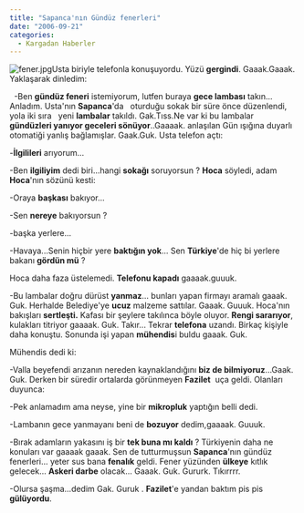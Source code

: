 ```yaml
---
title: "Sapanca'nın Gündüz fenerleri"
date: "2006-09-21"
categories: 
  - Kargadan Haberler
---
```


![fener.jpg](/uploads/2006/09/fener.kucukresim.jpg)Usta biriyle telefonla konuşuyordu. Yüzü **gergindi**. Gaaak.Gaaak. Yaklaşarak dinledim:

  -Ben **gündüz feneri** istemiyorum, lutfen buraya **gece lambası** takın... Anladım. Usta'nın **Sapanca**'da   oturduğu sokak bir süre önce düzenlendi, yola iki sıra   yeni **lambalar** takıldı. Gak.Tıss.Ne var ki bu lambalar **gündüzleri yanıyor geceleri sönüyor**..Gaaaak. anlaşılan Gün ışığına duyarlı otomatiği yanlış bağlamışlar. Gaak.Guk. Usta telefon açtı:

\-**İlgilileri** arıyorum...

\-Ben **ilgiliyim** dedi biri...hangi **sokağı** soruyorsun ? **Hoca** söyledi, adam **Hoca**'nın sözünü kesti:

\-Oraya **başkası** bakıyor...

\-Sen **nereye** bakıyorsun ?

\-başka yerlere...

\-Havaya...Senin hiçbir yere **baktığın yok**... Sen **Türkiye**'de hiç bi yerlere bakanı **gördün mü** ?

Hoca daha faza üstelemedi. **Telefonu kapadı** gaaaak.guuuk.

\-Bu lambalar doğru dürüst **yanmaz**... bunları yapan firmayı aramalı gaaak. Guk. Herhalde Belediye'ye **ucuz** malzeme sattılar. Gaaak. Guuuk. Hoca'nın bakışları **sertleşti.** Kafası bir şeylere takılınca böyle oluyor. **Rengi sararıyor**, kulakları titriyor gaaaak. Guk. Takır... Tekrar **telefona** uzandı. Birkaç kişiyle daha konuştu. Sonunda işi yapan **mühendis**i buldu gaaak. Guk.

Mühendis dedi ki:

\-Valla beyefendi arızanın nereden kaynaklandığını **biz de bilmiyoruz**...Gaak. Guk. Derken bir süredir ortalarda görünmeyen **Fazilet**  uça geldi. Olanları duyunca:

\-Pek anlamadım ama neyse, yine bir **mikropluk** yaptığın belli dedi.

\-Lambanın gece yanmayanı beni de **bozuyor** dedim,gaaaak. Guuuk.

\-Bırak adamların yakasını iş bir **tek buna mı kaldı** ? Türkiyenin daha ne konuları var gaaaak gaaak. Sen de tutturmuşsun **Sapanca**'nın gündüz fenerleri... yeter sus bana **fenalık** geldi. Fener yüzünden **ülkeye** kıtlık gelecek... **Askeri darbe** olacak... Gaaak. Guk. Gururk. Tıkırrrr.

\-Olursa şaşma...dedim Gak. Guruk . **Fazilet**'e yandan baktım pis pis **gülüyordu**.
